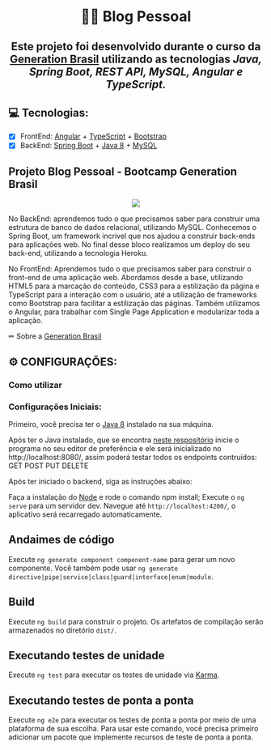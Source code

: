 <div align="center"> 

  <h1>  👩‍💻 Blog Pessoal </h1>
  <h2> Este projeto foi desenvolvido durante o curso da <a href="https://brazil.generation.org/">Generation Brasil</a> utilizando as tecnologias <i>Java, Spring Boot, REST API, MySQL, Angular e TypeScript.</i>
</div>

## 💻 Tecnologias:

- [x] FrontEnd: [Angular](https://angular.io/) + [TypeScript](https://www.typescriptlang.org/) + [Bootstrap](https://getbootstrap.com/) 
- [x] BackEnd: [Spring Boot](https://spring.io/projects/spring-boot) + [Java 8](https://www.java.com/pt-BR/download/help/java8_pt-br.html) + [MySQL](https://www.mysql.com/)  

## Projeto Blog Pessoal - Bootcamp Generation Brasil


<div align="center"> 
 <img src="https://user-images.githubusercontent.com/86428389/165376964-ab642240-1f40-4c87-9d45-6c6d2eee1a5b.png">
</div> 


No BackEnd: aprendemos tudo o que precisamos saber para construir uma estrutura de banco de dados relacional, utilizando MySQL.
Conhecemos o Spring Boot, um framework incrivel que nos ajudou a construir back-ends para aplicações web. No final desse bloco realizamos um deploy do seu back-end, utilizando a tecnologia Heroku.

No FrontEnd: Aprendemos tudo o que precisamos saber para construir o front-end de uma aplicação web.
Abordamos desde a base, utilizando HTML5 para a marcação do conteúdo, CSS3 para a estilização da página e TypeScript para a interação com o usuário, até a utilização de frameworks como Bootstrap para facilitar a estilização das páginas. Também utilizamos o Angular, para trabalhar com Single Page Application e modularizar toda a aplicação.

✏ Sobre a [Generation Brasil](https://brazil.generation.org/)


## ⚙️ CONFIGURAÇÕES:
### Como utilizar
### Configurações Iniciais:
Primeiro, você precisa ter o [Java 8](https://www.java.com/pt-BR/download/help/java8_pt-br.html) instalado na sua máquina.

Após ter o Java instalado, que se encontra [neste respositório](https://github.com/MarjoryMatos/BlogPessoal) inicie o programa no seu editor de preferência e ele será inicializado no http://localhost:8080/, assim poderá testar todos os endpoints contruídos:
GET
POST
PUT
DELETE

Após ter iniciado o backend, siga as instruções abaixo:


Faça a instalação do [Node](https://nodejs.org/en/download/) e rode o comando npm install;
Execute o `ng serve` para um servidor dev. Navegue até `http://localhost:4200/`, o aplicativo será recarregado automaticamente.

## Andaimes de código

Execute `ng generate component component-name` para gerar um novo componente. Você também pode usar `ng generate directive|pipe|service|class|guard|interface|enum|module`.

## Build

Execute `ng build` para construir o projeto. Os artefatos de compilação serão armazenados no diretório `dist/`.

## Executando testes de unidade

Execute `ng test` para executar os testes de unidade via [Karma](https://karma-runner.github.io).

## Executando testes de ponta a ponta

Execute `ng e2e` para executar os testes de ponta a ponta por meio de uma plataforma de sua escolha. Para usar este comando, você precisa primeiro adicionar um pacote que implemente recursos de teste de ponta a ponta.

